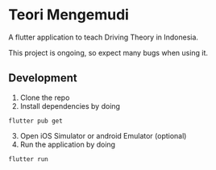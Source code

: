# Teori Mengemudi

A flutter application to teach Driving Theory in Indonesia.

This project is ongoing, so expect many bugs when using it.

## Development

1. Clone the repo
2. Install dependencies by doing
  ```
  flutter pub get
  ```
3. Open iOS Simulator or android Emulator (optional)
4. Run the application by doing
  ```
  flutter run
  ```
